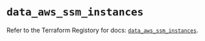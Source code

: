 # `data_aws_ssm_instances`

Refer to the Terraform Registory for docs: [`data_aws_ssm_instances`](https://www.terraform.io/docs/providers/aws/d/ssm_instances).
